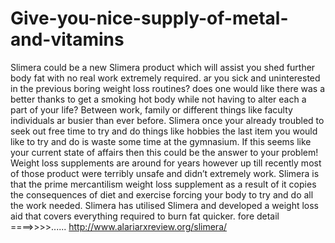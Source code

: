 # Give-you-nice-supply-of-metal-and-vitamins
Slimera could be a new Slimera product which will assist you shed further body fat with no real work extremely required. ar you sick and uninterested in the previous boring weight loss routines? does one would like there was a better thanks to get a smoking hot body while not having to alter each a part of your life? Between work, family or different things like faculty individuals ar busier than ever before. Slimera once your already troubled to seek out free time to try and do things like hobbies the last item you would like to try and do is waste some time at the gymnasium. If this seems like your current state of affairs then this could be the answer to your problem! Weight loss supplements are around for years however up till recently most of those product were terribly unsafe and didn’t extremely work. Slimera is that the prime mercantilism weight loss supplement as a result of it copies the consequences of diet and exercise forcing your body to try and do all the work needed. Slimera has utilised Slimera and developed a weight loss aid that covers everything required to burn fat quicker.  fore detail ====>>>>......  http://www.alariarxreview.org/slimera/
